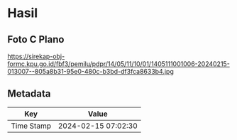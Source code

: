 # Hasil

## Foto C Plano

https://sirekap-obj-formc.kpu.go.id/fbf3/pemilu/pdpr/14/05/11/10/01/1405111001006-20240215-013007--805a8b31-95e0-480c-b3bd-df3fca8633b4.jpg


## Metadata

| Key        | Value               |
| ---------- | ------------------- |
| Time Stamp | 2024-02-15 07:02:30 |



